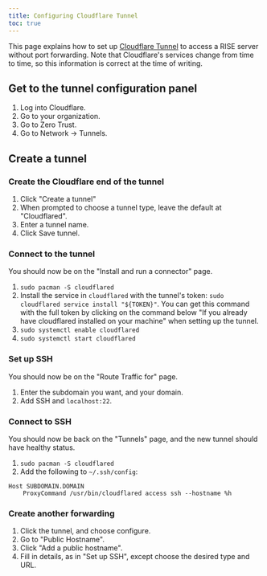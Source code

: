 ```yaml
---
title: Configuring Cloudflare Tunnel
toc: true
---
```


This page explains how to set up [Cloudflare Tunnel](https://www.cloudflare.com/en-gb/products/tunnel/) to access a RISE
server without port forwarding. Note that Cloudflare's services change from time to time, so this information is correct
at the time of writing.

## Get to the tunnel configuration panel

1. Log into Cloudflare.
2. Go to your organization.
3. Go to Zero Trust.
4. Go to Network → Tunnels.


## Create a tunnel

### Create the Cloudflare end of the tunnel

1. Click "Create a tunnel"
2. When prompted to choose a tunnel type, leave the default at "Cloudflared".
3. Enter a tunnel name.
4. Click Save tunnel.


### Connect to the tunnel

You should now be on the "Install and run a connector" page.

1. `sudo pacman -S cloudflared`
2. Install the service in `cloudflared` with the tunnel's token: `sudo cloudflared service install "${TOKEN}"`. You can
   get this command with the full token by clicking on the command below "If you already have cloudflared installed on
   your machine" when setting up the tunnel.
3. `sudo systemctl enable cloudflared`
4. `sudo systemctl start cloudflared`


### Set up SSH

You should now be on the "Route Traffic for" page.

1. Enter the subdomain you want, and your domain.
2. Add SSH and `localhost:22`.


### Connect to SSH

You should now be back on the "Tunnels" page, and the new tunnel should have healthy status.

1. `sudo pacman -S cloudflared`
2. Add the following to `~/.ssh/config`:
```
Host SUBDOMAIN.DOMAIN
    ProxyCommand /usr/bin/cloudflared access ssh --hostname %h
```


### Create another forwarding

1. Click the tunnel, and choose configure.
2. Go to "Public Hostname".
3. Click "Add a public hostname".
4. Fill in details, as in "Set up SSH", except choose the desired type and URL.
